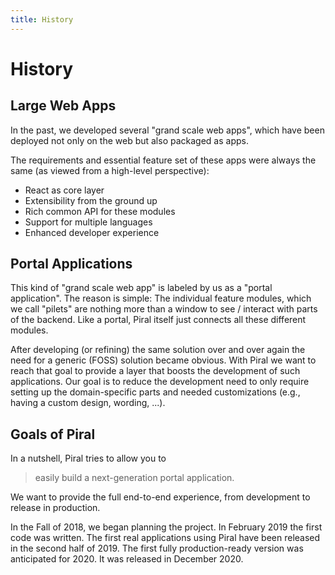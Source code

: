 ```yaml
---
title: History
---
```


# History

## Large Web Apps

In the past, we developed several "grand scale web apps", which have been deployed not only on the web but also packaged as apps.

The requirements and essential feature set of these apps were always the same (as viewed from a high-level perspective):

- React as core layer
- Extensibility from the ground up
- Rich common API for these modules
- Support for multiple languages
- Enhanced developer experience

## Portal Applications

This kind of "grand scale web app" is labeled by us as a "portal application". The reason is simple: The individual feature modules, which we call "pilets" are nothing more than a window to see / interact with parts of the backend. Like a portal, Piral itself just connects all these different modules.

After developing (or refining) the same solution over and over again the need for a generic (FOSS) solution became obvious. With Piral we want to reach that goal to provide a layer that boosts the development of such applications. Our goal is to reduce the development need to only require setting up the domain-specific parts and needed customizations (e.g., having a custom design, wording, ...).

## Goals of Piral

In a nutshell, Piral tries to allow you to

> easily build a next-generation portal application.

We want to provide the full end-to-end experience, from development to release in production.

In the Fall of 2018, we began planning the project. In February 2019 the first code was written. The first real applications using Piral have been released in the second half of 2019. The first fully production-ready version was anticipated for 2020. It was released in December 2020.
